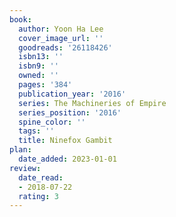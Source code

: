 ```yaml
---
book:
  author: Yoon Ha Lee
  cover_image_url: ''
  goodreads: '26118426'
  isbn13: ''
  isbn9: ''
  owned: ''
  pages: '384'
  publication_year: '2016'
  series: The Machineries of Empire
  series_position: '2016'
  spine_color: ''
  tags: ''
  title: Ninefox Gambit
plan:
  date_added: 2023-01-01
review:
  date_read:
  - 2018-07-22
  rating: 3
---
```

